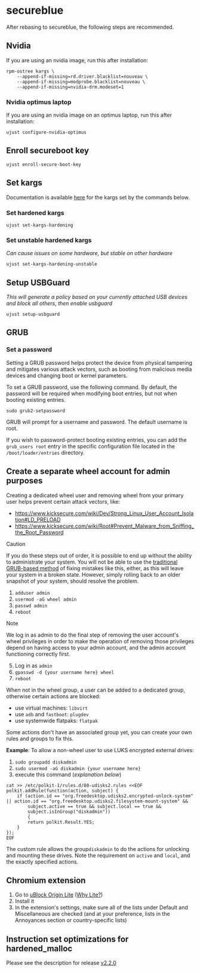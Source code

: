 # secureblue

After rebasing to secureblue, the following steps are recommended.

## Nvidia
If you are using an nvidia image, run this after installation:

```
rpm-ostree kargs \
    --append-if-missing=rd.driver.blacklist=nouveau \
    --append-if-missing=modprobe.blacklist=nouveau \
    --append-if-missing=nvidia-drm.modeset=1
```

### Nvidia optimus laptop
If you are using an nvidia image on an optimus laptop, run this after installation:

```
ujust configure-nvidia-optimus
```

## Enroll secureboot key

```ujust enroll-secure-boot-key```

## Set kargs

Documentation is available [here](https://github.com/secureblue/secureblue/blob/live/files/system/usr/share/ublue-os/just/60-custom.just.readme.md) for the kargs set by the commands below.

### Set hardened kargs

```ujust set-kargs-hardening```

### Set unstable hardened kargs

*Can cause issues on some hardware, but stable on other hardware*

```ujust set-kargs-hardening-unstable```

## Setup USBGuard

*This will generate a policy based on your currently attached USB devices and block all others, then enable usbguard*

```ujust setup-usbguard```

## GRUB
### Set a password

Setting a GRUB password helps protect the device from physical tampering and mitigates various attack vectors, such as booting from malicious media devices and changing boot or kernel parameters.

To set a GRUB password, use the following command. By default, the password will be required when modifying boot entries, but not when booting existing entries.

```sudo grub2-setpassword```

GRUB will prompt for a username and password. The default username is root.

If you wish to password-protect booting existing entries, you can add the `grub_users root` entry in the specific configuration file located in the `/boot/loader/entries` directory.

## Create a separate wheel account for admin purposes

Creating a dedicated wheel user and removing wheel from your primary user helps prevent certain attack vectors, like:

- https://www.kicksecure.com/wiki/Dev/Strong_Linux_User_Account_Isolation#LD_PRELOAD
- https://www.kicksecure.com/wiki/Root#Prevent_Malware_from_Sniffing_the_Root_Password

> [!CAUTION]
> If you do these steps out of order, it is possible to end up without the ability to administrate your system. You will not be able to use the [traditional GRUB-based method](https://linuxconfig.org/recover-reset-forgotten-linux-root-password) of fixing mistakes like this, either, as this will leave your system in a broken state. However, simply rolling back to an older snapshot of your system, should resolve the problem.

1. ```adduser admin```
2. ```usermod -aG wheel admin```
3. ```passwd admin```
4. ```reboot```

> [!NOTE]
> We log in as admin to do the final step of removing the user account's wheel privileges in order to make the operation of removing those privileges depend on having access to your admin account, and the admin account functioning correctly first.

5. Log in as `admin`
6. ```gpasswd -d {your username here} wheel```
7. ```reboot```

When not in the wheel group, a user can be added to a dedicated group, otherwise certain actions are blocked:

- use virtual machines: `libvirt`
- use `adb` and `fastboot`: `plugdev`
- use systemwide flatpaks: `flatpak`

Some actions don't have an associated group yet, you can create your own rules and groups to fix this.

**Example**: To allow a non-wheel user to use LUKS encrypted external drives:

1. `sudo groupadd diskadmin`
2. `sudo usermod -aG diskadmin {your username here}`
3. execute this command (*explanation below*)

```
cat >> /etc/polkit-1/rules.d/80-udisks2.rules <<EOF
polkit.addRule(function(action, subject) {
    if (action.id == "org.freedesktop.udisks2.encrypted-unlock-system" || action.id == "org.freedesktop.udisks2.filesystem-mount-system" &&
        subject.active == true && subject.local == true &&
        subject.isInGroup("diskadmin"))
        {
        return polkit.Result.YES;
    }
});
EOF
```

The custom rule allows the group`diskadmin` to do the actions for unlocking and mounting these drives. Note the requirement on `active` and `local`, and the exactly specified actions.

## Chromium extension

1. Go to [uBlock Origin Lite](https://chromewebstore.google.com/detail/ublock-origin-lite/ddkjiahejlhfcafbddmgiahcphecmpfh?pli=1) ([Why Lite?](https://developer.chrome.com/docs/extensions/develop/migrate/improve-security))
2. Install it
3. In the extension's settings, make sure all of the lists under Default and Miscellaneous are checked (and at your preference, lists in the Annoyances section or country-specific lists)


## Instruction set optimizations for hardened_malloc

Please see the description for release [v2.2.0](https://github.com/secureblue/secureblue/releases/tag/v2.2.0)
